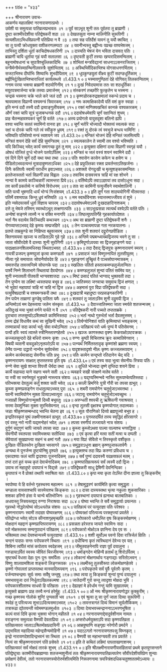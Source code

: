 +++
title = "४३३"

+++
श्रीनारायण उवाच-  
आकर्णय महालक्ष्मि! नरनारायणात्प्रभोः ।  
उर्वशी या समुत्पन्ना पातिव्रत्यप्रभावतः ॥१ ॥
पूर्वं साऽभूत् शुनी ततः पूर्वतरा तु ब्राह्मणी ।  
दुष्टा काश्मीरदेशीया पतिद्वेषकरी शठा ॥२ ॥
देवव्रतसुता नाम्ना मालिनीति सुरूपिणी ।  
सत्यशीलाऽभिधविप्रपत्नी पतिप्रिया न वै ॥३ ॥
तया सह पतिर्देशं यावनं तु ययौ क्वचित् ।  
सा तु पत्यौ क्रोधयुक्ता वशीकरणलम्पटा ॥४ ॥
यवनीभ्यस्तु बह्वीभ्यः पप्रच्छ वश्यभेषजम् ।  
ताभिस्तु दर्शिता धूर्ता काचिदोषधकारिणी ॥५ ॥
दास्यति भेषजं येन भविता दासवत् पतिः ।  
ब्राह्मणी चापि धूर्ताया गृहं ययौ सलालसा ॥६ ॥
दृष्टवती कुटीं तस्याः खप्परादिसमन्विताम् ।  
बहूनामोषधानां च सुपात्रैश्चुल्लिकादिभिः ॥७ ॥
शोभितां मन्त्रविद्यानां साधनाऽऽसनराजिताम् ।  
यन्त्रैर्मन्त्रैर्भस्मग्रन्थिनीलवस्त्रैः सुशोभिताम् ॥८ ॥
अस्थिभिर्वेदिकाभिश्च योगसाधनगर्भिताम् ।  
सजटाभिश्च दीर्घाभिः शिष्याभिः शुभदीपिताम् ॥९ ॥
धूपकुण्डयुतां वीक्ष्य कुटीं सदण्डधूर्तिकाम् ।  
बह्वीभिर्दुःखिताभिश्चाराधितां कार्यलब्धये ॥1.433.१ ०॥
भस्मावगुण्ठितां देहे योगिवत् तिलकान्विताम् ।  
ननाम परया भक्त्या ब्राह्मणी शठयोगिनीम् ॥१ १॥
दुःखं निवेदयामास ततः सा शठधूर्तिका ।  
मयूरपत्रमार्जन्या चक्रे तस्याः प्रमार्जनम् ॥१२॥
संस्करणं तच्छरीरे फुत्कृतेन च भस्मना ।  
चन्द्रकं भस्मना चक्रे भाले करे जलं ददौ ॥१ ३॥
कृष्णडोरकरुद्राक्षमालां स्कन्धे प्रदाय च ।  
श्रावयामास विप्राण्यै वश्यमन्त्रं त्रिवारकम् ॥१४ ॥
नमः कामाक्षिकादेव्यै पतिं वशं कुरु स्वाहा ।  
इति मन्त्रं ददौ तस्यै ददौ द्रव्याङ्गुलीयकम् ॥१५॥
रक्तं माणिक्यखचितं कानकं वश्यकारकम् ।  
और्णं रक्तं चापि सूत्रं भुजाबन्धनकं ददौ ॥१६॥
ददावोषधमेवापि चूर्णं रक्षान्वितं शुभम् ।  
प्राह चैतन्महावश्यकरं चूर्णं हि वर्तते ॥१७॥
अस्य प्रयोगतो वायुसदृशा बलिनो ह्यपि ।  
वश्या भवन्ति सततं स्वामिनो वानरा इव ॥१८॥
चूर्णं भर्तरि भोज्यादौ भोक्तव्यं स्वल्पकं सदा ।  
रक्षां च दोरकं चापि गले त्वं स्वीकुरु ध्रुवम् ॥१९॥
रक्तं तु दोरकं त्वं स्वभुजे बन्धय भामिनि! ।  
भविष्यति पतिर्वश्यो मन्त्रं स्वशयने जप ॥1.433.२०॥
मन्त्रितं भोजनं देहि मन्त्रितं जलमित्यपि ।  
मन्त्रितं शयनं देहि सर्वं देहि सुमन्त्रितम् ॥२१ ॥
स्वल्पकालेन ते स्वामी तव वश्यो भविष्यति ।  
यदि किञ्चिद् भवेत् कार्यं समागच्छ द्रुतं तु माम् ॥२२॥
इत्युक्ता दक्षिणां दत्वा विप्राणी स्वगृहं ययौ ।  
ओषधं योजितं दुग्धे भोजने पतयेऽर्पितम् ॥२३॥
मन्त्रितं च जलं वस्त्रं शयनं स्वामिने ददौ ।  
एवं दिने दिने चूर्णं ददौ यथा यथा तथा ॥२४॥
पतिः श्वासेन कासेन कफेन च क्षयेण च ।  
पीडितोऽभवदत्यन्तं मूत्रादावुष्णताऽधिका ॥२५॥
देहे प्रफुल्लिका रक्ता प्रावर्तन्ताऽतिखर्जनाः ।  
दिनैः कतिपयैः स्वामी पराधीन इवाऽभवत् ॥२६॥
अशक्तो रोगदुःखी च मृत्युशङ्कासमन्वितः ।  
हततेजास्ततो भर्ता विप्राणीं प्राह विह्वलः ॥२७॥
तवास्मि दासवत्त्वत्र त्राहि मां रक्ष शोभने ।  
नान्यां वै कामये काञ्चिन्नारीं त्वामन्तरा प्रिये॥२८॥
वर्तिष्येऽपि तवाऽऽज्ञायां तव दासोऽधुना सदा ।  
तव कार्ये प्रकर्तव्ये न करिष्ये विरोधनम् ॥२९॥
ततः सा कामिनी पत्युर्जीवने स्वार्थशालिनी ।  
सति पत्यौ भूषणादि धार्यं भोग्यं निःसंशयम् ॥1.433.३ ०॥
इति तूर्णं गता शाठ्ययोगिनीं भीतवत्तदा ।  
पतिर्मे वशमापन्नः किन्तु ध्रुवं मरिष्यति ॥३ १ ॥
मम स्वार्थविनाशः स्यात्तस्माज्जीवय तं शुभे ।  
इति न्यवेदयत्सर्वं धूर्ता विज्ञाय चापरम् ॥३२॥
ददावोषधमेवाऽस्यै दुःखदाहादिनाशकम् ।  
दत्ते तु भेषजे तस्मिन् स्वस्थोऽभूत् तत्क्षणात्पतिः ॥३३ ॥
साऽभूत्प्रसन्ना त्वत्यर्थं वश्येऽपि वर्तते पतिः ।  
अन्येषां सङ्गमे त्वस्यै न च वक्ति मनागपि ॥३४॥
तिष्ठत्युपपतिर्गेहे गृहकार्यापदेशतः ।  
भर्ता नैव वदत्येव किञ्चिदपि कथञ्चन ॥३५॥
अथ सा ब्राह्मणी दुष्टा पतिद्वेषकरी शनैः ।  
रोगव्याप्ताऽभवद् देहे कृमयः सम्प्रजज्ञिरे ॥३६ ॥
तेन पञ्चत्वमापन्ना गता नरकयातनाः ।  
प्रतप्ते ताम्रकुण्डे सा निक्षिप्ता बहुवत्सरम् ॥३७॥
ततः शुनी शतवारं दद्रुरोगप्रपीडिता ।  
क्लिनावयवा खञ्जा च ताडिताऽपि गृहे गृहे ॥३८॥
अन्तिमे पद्मबन्ध्वाख्यद्विजस्य भवने तु सा ।  
जाता सौवीरदेशे वै दास्याः शुनी सुरोगिणी ॥३९॥
कृमिपूर्णाऽवयवा सा द्विजगृहाङ्गणे यदा ।  
पादप्रक्षालनशिलामधिरुह्य स्थिताऽभवत् ॥1.433.४०॥
तदा दैवाद् द्विजपुत्रः कृष्णनारायणं स्मरन् ।  
गायत्रीं प्रजपन् कृष्णपूजां कृत्वा कमण्डलौ ॥४१ ॥
प्रसादजं जलं विष्णुस्नापितं तुलसीयुतम् ।  
नीत्वा गृहे समायातः सोपानैर्यावदेव हि ॥४२॥
गृहाङ्गणं तूच्छ्रितं वै पञ्चसोपानमात्रकम् ।  
समारुरोह तावत्त्वन्तिमे सोपानके पदा ॥४३॥
स्खलितः पतितो हस्तात्कमण्डलुर्जलान्वितः ।  
पार्श्वे निम्ने शिलाभागे स्थितायां दैवयोगतः ॥४४॥
कमण्डलुजलं शुन्यां पतितं सर्वमेव यत् ।  
शुनी स्नातवती पीतवती भाग्यवशात्तदा ॥४५॥
मिष्टं प्रसादं पतितं भाग्याद् भुक्तवती तदा ।  
तेन पुण्येन सा लक्ष्मि! ध्वस्तपापा बभूव ह ॥४६॥
जातिस्मरा जनवाचा समुवाच द्विजं क्षणात् ।  
भो भूदेव! महापापां त्राहि मां त्राहि मां द्विज ॥४७॥
अहमासं पुरा विप्रा पतिद्वेषकरी सदा ।  
पत्युर्विषप्रदात्री च वश्यमन्त्रकरी तथा ॥४८॥
दुःखदात्री महादुष्टा परप्रसङ्गकारिणी ।  
तेन पापेन ताम्राणां कुण्डेषु पातिता यमैः ॥४९॥
शतवारं तु जाताऽस्मि शुनी दद्रुमयी द्विज ।  
अन्तिमोऽयं मम देहस्त्वया जलेन संस्कृतः ॥1.433.५० ॥
दैवाज्जातिस्मरा जाता स्मर्यते शतजन्मजम् ।  
अतिदुःखं मया भुक्तं वर्णने पार्यते न वै ॥५१ ॥
पतिद्वेषकरी नारी पच्यते तप्तताम्रके ।  
दुराचारा तप्तसूर्म्याऽऽश्लिष्यते कामिभिस्तदा ॥५२॥
भर्ता नाथो गुरुर्भर्ता भर्ता दैवतमुत्तमम् ।  
तस्य द्रोहं विधायैव कथं सा सुखिनी भवेत् ॥५३॥
तिर्यग्योनिशतं याति कृमिव्याप्तं भयङ्करम् ।  
तस्मान्नार्या सदा कार्या भर्तुः सेवा वचोऽन्विता ॥५४॥
पातिव्रत्यं परो धर्मः पुण्यं वै पतिसेवनम् ।  
पत्यौ हरिः स्वयं त्वास्ते स्त्रीनिस्तारणहेतवे ॥५५॥
खञ्जः काणस्तथा वृक्णः केकराक्षोऽष्टवक्रकः ।  
कज्जलसुन्दरो देहे बधिरो वामनः कृशः ॥५६॥
रुग्णः कुष्ठी विचित्तश्च क्रूरः कामातिवेगवान् ।  
विषयी व्यसनी वावदूकोऽनृतपरोऽपि वा ॥५७॥
पत्न्यर्थं निर्मितस्तादृक् कृष्णांशो ब्रह्मणा स्वयम् ।  
तेनैव पत्न्या उद्धारो नान्येन सूर्यवर्चसा ॥५८॥
यादृशस्तादृशो नीलः कृष्णः कज्जलरूपवान् ।  
कामेन कार्यमासाद्य सेवनीयः पतिः प्रभुः ॥५९॥
पतिः कामेन सन्तृप्तो रतिदानेन चेद् यदि ।  
कृष्णनारायणः साक्षात् तृप्तस्तस्या इति वृषः ॥1.433.६०॥
एवं तस्य सदा भूत्वा सेवनीयः स्त्रिया पतिः ।  
रुग्णे सेवा सुखे शान्ता विपत्तौ धैर्यदा तथा ॥६१ ॥
क्षुधिते भोज्यदा तृष्णे तृप्तिदा शयने प्रिया ।  
कार्ये सहायदा याने सहगा भवने सती ॥६२॥
व्यवहारे सखी संरक्षणे मातेव वर्तते ।  
या स्त्री सा स्वर्गमयुतं भुङ्क्ते नास्त्यत्र संशयः ॥६३॥
यद्यप्यस्मिन्भवे नास्ति सुरूपश्चेत्पतिस्तदा ।  
पतिभक्त्या देवतुल्यं कर्तुं शक्ता सती भवेत् ॥६४॥
काली हिमगिरेः पुत्री गौरी सा तपसा ह्यभूत् ।  
कुब्जा कृष्णप्रसङ्गेन राधातुल्याऽभवत् पुरा ॥६५ ॥
शबरी रामयोगेन चतुर्भुजाऽभवत्तथा ।  
यवनी स्वामियोगेन मुक्ता दिव्याऽभवत्पुरा ॥६६॥
जटायूः रामयोगेन चतुर्भुजोऽभवच्छुभः ।  
गजग्राहौ विष्णुयोगान्मुक्तौ दिव्यौ बभूवतुः ॥६७॥
अरुन्धती श्वपची तु ऋषिपत्नी गवाश्रयात् ।  
सरमा देवशुनिका मुक्ता सुरभिसेवनात् ॥६८॥
वृन्दा तुलसी वृक्षाश्च कृष्णयोगात् तदात्मकाः ।  
जडाः श्रीकृष्णसम्बन्धाद् भवन्ति चेतना इव ॥६ ९॥
सूतः पौराणिको दिव्यो ब्रह्मपूज्यो बभूव ह ।  
इन्द्रतिरस्कृतं पुष्पं लक्ष्मीनाशकरं ह्यभूत् ॥1.433.७०॥
पुनस्तदर्पितं तस्य स्मृद्धिदं क्षीरसागरे ।  
एवं वस्तु नरो नारी यद्यमनोहरं भवेत् ॥७१ ॥
तपसा रमणीयं तज्जायते नात्र संशयः ।  
दुर्गुणं सद्गुणं चापि जायते तपसा सदा ॥७२॥
कुब्जा कुब्जोऽथवा पाल्या पाल्यश्च भगवद्धिया ।  
सेवनीयौ स्वतपसा स्वामिभक्त्या सतीधिया ॥७३ ॥
एवं कृत्वा हरिं मत्वा सतीं मत्वा च दम्पती ।  
सेवेयातां सुखप्राप्त्या सहनं च क्षमां गतौ ॥७४॥
मया विप्र! सेवितो न तिरस्कृतो वशीकृतः ।  
दुःखितः पीडितस्तेन दुःखिता भवसागरे ॥७५॥
समुद्धराऽधुना ब्रह्मन् कृष्णपूजाफलार्पणैः ।  
अन्यथा मे पुनर्जन्म दुष्टयोनिषु दृश्यते ॥७६ ॥
इत्युक्तश्च तदा विप्रः करुणां प्रविधाय च ।  
एकादश्याः फलं चापि द्वादश्याः पूजनादिकम् ॥७७॥
सर्वं पुण्यं ददावस्यै यदक्षयफलं मतम् ।  
तप्तं दत्तं हुतं यच्च कृतं देवार्चनादिकम् ॥७८ ॥
कृष्णपातिव्रत्यरूपं सर्वं त्वस्यै ददौ द्विजः ।  
उवाच तां महादुष्टे दयापात्रं न विद्यसे ॥७९॥
पतिद्वेषकरी साधु द्वेषिणी देवनिन्दिका ।  
कृपापात्रं न वै प्रोक्तं तथापि स्वाश्रिता यतः ॥1.433.८०॥
कृपा मया कृता तेऽस्ति दीना ज्ञात्वा तु किङ्करीम् ।  
स्वपोष्या ये हि वर्तन्ते गृहस्थस्य महात्मनः ॥८१ ॥
तेषामुद्धरणं कार्यमिति कृत्वा समुद्धृता ।  
चण्डाला वायसाश्चापि सारमेयाश्च किङ्कराः ॥८२॥
दासा दास्यस्तथा भृत्या नकुलाः शुकसारिकाः ।  
शशका हरिणो हंसा ये चान्ये बलिभोजिनः ॥८३॥
गृहस्थानां दयापात्रं ह्यनाथा बालबालिकाः ।  
अधवास्तु स्त्रियस्तद्वद् रुग्णा निराश्रयाः सदा ॥८४॥
पोष्या भवन्ति ते सर्वे समुद्धार्याः प्रयत्नतः ।  
गृहस्थो नोद्धरेत्पोष्यं सोऽधःपतेन्न संशयः ॥८५॥
पातिव्रत्यं परं पत्युराज्ञा पतिः परेश्वरः ।  
कृष्णनारायणः स्वामी तदाज्ञा पोष्यरक्षणम् ॥८६॥
पोष्यरक्षां परित्यज्य परक्लृप्त्यां प्रवर्तते ।  
पतिद्रोग्धा भवेत् सोऽत्र कीनाशगृहमृच्छति ॥८७॥
परोपकारो धर्मोऽस्ति वृषः किङ्करमोक्षणम् ।  
मोक्षदानं महद्दानं कृष्णप्राप्तिपरायणम् ॥८८॥
प्रसन्नता हरेस्तत्र जायते स्वामिनः सदा ।  
परो मोक्षस्तस्य सम्यगुपादानं पतिव्रतम् ॥८९॥
परोपकारो मोक्षोऽत्र ज्ञानिना देय एव सः ।  
भक्तिमता तथा देयश्चान्यस्मै पत्युराज्ञया ॥1.433.९०॥
शशी सूर्योऽथ पवनो दिवा रात्रिर्जलं क्षितिः ।  
चन्दनं पादपाः सन्तः परोपकरणे स्थिताः ॥९१ ॥
दधीचिना कृतं त्वस्थिदानं देवेभ्य एव यत् ।  
शिबिना त्वर्पितं मांसं कपोताय स्वदेहजम् ॥९२॥
जीमूतवाहनेनापि राज्ञा पूर्वं दयालुना ।  
गरुडायाऽर्पितं स्वस्य जीवितं चिरजीवनम् ॥९३॥
धर्माङ्गदेन मोहिन्यै व्रतार्थं तु शिरोऽर्पितम् ।  
सृष्ट्यर्थं वेधसा देहाः पुनः पुनः समर्पिताः ॥९४॥
लोकानां मोक्षणार्थाय गङ्गाद्याः सरितोऽभवन् ।  
विष्णुः शालग्रामशिला शङ्करो लिङ्गरूपकः ॥९५॥
लक्ष्मीस्तु तुलसीरूपा लोकमोक्षणहेतवे ।  
कृष्णो गोपालतां प्राप्तस्तथा मत्स्यादिरूपवान् ॥९६ ॥
परोपकृतये सर्वं पूर्वैः पूर्वतरैः कृतम् ।  
पर्जन्यश्चन्द्रमाः सूर्यः समाः सर्वेषु जन्तुषु ॥९७॥
तथा त्वया तु किङ्कर्या शुन्यां पुण्यं दयालुना ।  
समभावयुजा दत्तं निर्धूताऽखिलकल्मषा ॥९८॥
जातेदानीं गुरो सन्तु त्वादृशा मोक्षदा भुवि ।  
परोपकारशीलाश्च साधवो हि पतिव्रताः ॥९९॥
देह्याज्ञां मे हरेर्धाम गन्तुं यामि सुखालयम् ।  
इत्युक्तो ब्राह्मणः प्राह तस्यै मन्त्रं हरेर्मुहुः ॥1.433.१ ००॥
ओं नमः श्रीकृष्णनारायणोद्धर कुक्कुरीम् ।  
गच्छ कृष्णस्य गोलोकं शुनि! पुण्यवती भव ॥१०१ ॥
एवं श्रुत्वा तु सा पूर्णं जाता दिव्या सुरूपिणी ।  
श्वदेहं तु परित्यज्य शुभाऽऽदित्यसमाऽभवत् ॥१०२ ॥
तावत्तत्रागतं दिव्यं विमानं सूर्यलौकिकम् ।  
तत्रारूढा द्योतयन्ती व्योममण्डलमूर्ध्वतः ॥१०३ ॥
दिव्या देव्यभवच्चन्द्राननाऽऽभरणभूषिता ।  
कल्पं वासं दिवि कृत्वा भुक्त्वा भोगान् महीतले ॥१ ०४॥
नरनारायणाद्देवादुर्वशीनाम नामतः ।  
वराङ्गना समुत्पन्ना वैष्णवी देवताप्रिया ॥१ ०९॥
अप्सरोधर्मयुक्ताऽपि सदा कृष्णपतिव्रता ।  
पातिव्रत्यपरा जाताऽऽश्रितमोक्षप्रदायिनी ॥१ ०६॥
आम्रपुष्पाणि सङ्गृह्य नरेणोरौ प्रमर्दने ।  
उद्भाविता महादिव्या महेन्द्रसैन्यमोहिनी ॥१ ०७॥
यदाऽऽगतो नरनारायणतपःसु विघ्नकृत् ।  
इन्द्रो नारायणदेशादिन्द्रभवनं सा स्थिता ॥१ ०८॥
वैष्णवी सा महाभाग्यवती तत्र प्रवर्तते ।  
नित्यं सा श्रीकृष्णनारायणं पतिं प्रसेवते ॥१ ०९॥
इति ते कथितं लक्ष्मि! पापतापप्रणाशनम् ।  
पातिव्रत्यपरं सर्वं मोक्षदं तारकं शुभम् ॥1.433.११ ०॥
इति श्रीलक्ष्मीनारायणीयसंहितायां प्रथमे कृतयुगसन्ताने पतिद्वेष्ट्र्याः काश्मीरीयब्राह्मण्याः शतजन्मशुनीत्वं ततः श्रीकृष्णनारायणपातिव्रत्यपरेण सौवीरदेशीयविप्रेण शुन्याः प्रमोक्षणं देवीत्वं, ततो नरनारायणस्योरोरुर्वशीत्वमिति निरूपणनामा त्रयस्त्रिंशदधिकचतुश्शततमोऽध्यायः ॥४३३॥
    
